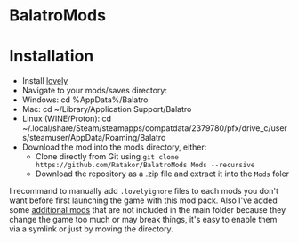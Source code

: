 # BalatroMods

# Installation
- Install [lovely](https://github.com/ethangreen-dev/lovely-injector?tab=readme-ov-file#manual-installation)
- Navigate to your mods/saves directory:
 - Windows: cd %AppData%/Balatro
 - Mac: cd ~/Library/Application Support/Balatro
 - Linux (WINE/Proton): cd ~/.local/share/Steam/steamapps/compatdata/2379780/pfx/drive_c/users/steamuser/AppData/Roaming/Balatro
- Download the mod into the mods directory, either:
  - Clone directly from Git using `git clone https://github.com/Ratakor/BalatroMods Mods --recursive`
  - Download the repository as a .zip file and extract it into the `Mods` foler

I recommand to manually add `.lovelyignore` files to each mods you don't want before first launching the game with this mod pack.
Also I've added some [additional mods](./additional_mods) that are not included in the main folder because they change the game too much or may break things, it's easy to enable them via a symlink or just by moving the directory.
